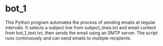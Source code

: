 # bot_1

This Python program automates the process of sending emails at regular intervals. It selects a subject line from subject_lines.txt and email content from bot_1_text.txt, then sends the email using an SMTP server. The script runs continuously and can send emails to multiple recipients.
